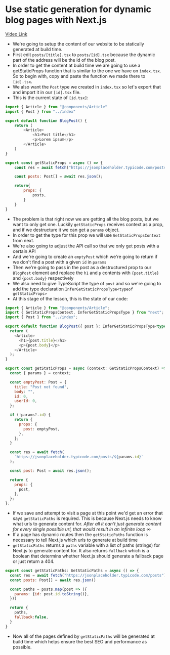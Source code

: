 # Use static generation for dynamic blog pages with Next.js

[Video Link](https://egghead.io/lessons/next-js-use-static-generation-for-dynamic-blog-pages-with-next-js?pl=build-a-blog-with-next-js-typescript-emotion-and-netlify-adcc)

-   We're going to setup the content of our website to be statically generated at build time.
-   First edit `posts/[title].tsx` to `posts/[id].tsx` because the dynamic part of the address will be the id of the blog post.
-   In order to get the content at build time we are going to use a getStaticProps function that is similar to the one we have on `index.tsx`. So to begin with, copy and paste the function we made there to `[id].tsx`.
-   We also want the `Post` type we created in `index.tsx` so let's export that and import it in our `[id].tsx` file.
-   This is the current state of `[id.tsx]`:

```js
import { Article } from "@components/Article"
import { Post } from "../index"

export default function BlogPost() {
    return (
        <Article>
            <h1>Post title</h1>
            <p>Lorem ipsum</p>
        </Article>
    )
}

export const getStaticProps = async () => {
    const res = await fetch("https://jsonplaceholder.typicode.com/posts");

    const posts: Post[] = await res.json();

    return{
        props: {
            posts,
        }
    }
}
```

-   The problem is that right now we are getting all the blog posts, but we want to only get one. Luckily `getStaticProps` receives context as a prop, and if we destructure it we can get a `params` object.
-   In order to get the type for this prop we will use `GetStaticPropsContext` from next.
-   We're also going to adjust the API call so that we only get posts with a certain API
-   And we're going to create an `emptyPost` which we're going to return if we don't find a post with a given `id` in `params`
-   Then we're going to pass in the post as a destructured prop to our `BlogPost` element and replace the `h1` and `p` contents with `{post.title}` and `{post.body}` respectively
-   We also need to give TypeScript the type of `post` and so we're going to add the type declaration `InferGetStaticPropsType<typeof getStaticProps>`
-   At this stage of the lesson, this is the state of our code:

```js
import { Article } from "@components/Article";
import { GetStaticPropsContext, InferGetStaticPropsType } from "next";
import { Post } from "../index";

export default function BlogPost({ post }: InferGetStaticPropsType<typeof getStaticProps> ) {
  return (
    <Article>
      <h1>{post.title}</h1>
      <p>{post.body}</p>
    </Article>
  );
}

export const getStaticProps = async (context: GetStaticPropsContext) => {
  const { params } = context;

  const emptyPost: Post = {
    title: "Post not found",
    body: "",
    id: 0,
    userId: 0,
  };

  if (!params?.id) {
    return {
      props: {
        post: emptyPost,
      },
    };
  }

  const res = await fetch(
    `https://jsonplaceholder.typicode.com/posts/${params.id}`
  );

  const post: Post = await res.json();

  return {
    props: {
      post,
    },
  };
};
```

-   If we save and attempt to visit a page at this point we'd get an error that says `getStaticPaths` is required. This is because Next.js needs to know what urls to generate content for. *After all it can't just generate content for every single possible url, that would result in an infinite loop ∞*
-   If a page has dynamic routes then the `getStaticPaths` function is necessary to tell Next.js which urls to generate at build time
-   `getStaticPaths` returns a `paths` variable with a list of paths (strings) for Next.js to generate content for. It also returns `fallback` which is a boolean that determins whether Next.js should generate a fallback page or just return a 404.

```js
export const getStaticPaths: GetStaticPaths = async () => {
  const res = await fetch("https://jsonplaceholder.typicode.com/posts")
  const posts: Post[] = await res.json()

  const paths = posts.map(post => ({
    params: {id: post.id.toString()},
  }))

  return {
    paths,
    fallback:false,
  }
}
```

-   Now all of the pages defined by `getStaticPaths` will be generated at build time which helps ensure the best SEO and performance as possible.
